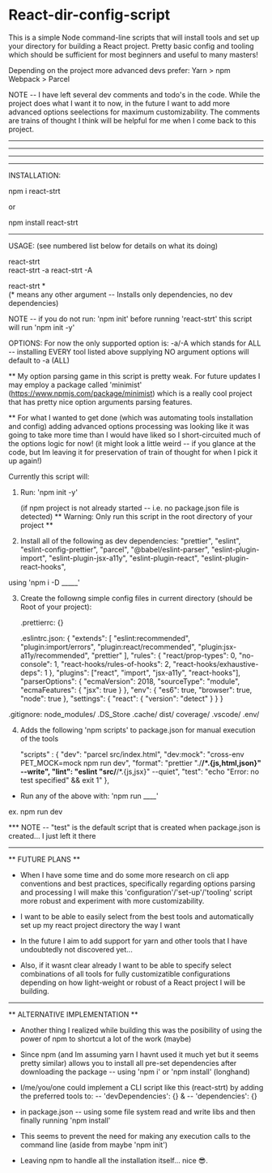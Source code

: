# React-dir-config-script

This is a simple Node command-line scripts that will install tools and set up your directory for building a React project. Pretty basic config and tooling which should be sufficient for most beginners and useful to many masters! 

Depending on the project more advanced devs prefer:
    Yarn > npm
    Webpack > Parcel

NOTE -- I have left several dev comments and todo's in the code. 
        While the project does what I want it to now, in the future I want to add more advanced options seelections for maximum customizability. The comments are trains of thought I think will be helpful for me when I come back to this project.

-------------------------------------------------------------------------------------------------------
-----------------------------------------------------------
-----------------------
-----------------------

INSTALLATION: 

npm i react-strt

or

npm install react-strt

-----------------------

USAGE: 
(see numbered list below for details on what its doing)

react-strt         
react-strt -a
react-strt -A

react-strt *  
(* means any other argument -- Installs only dependencies, no dev dependencies)

NOTE -- if you do not run: 'npm init' before running 'react-strt' this script will run 'npm init -y'

OPTIONS:
For now the only supported option is:
-a/-A
which stands for ALL -- installing EVERY tool listed above 
supplying NO argument options will default to -a (ALL)

** My option parsing game in this script is pretty weak. For future updates I may employ a package called 'minimist' (https://www.npmjs.com/package/minimist) which is a really cool project that has pretty nice option arguments parsing features.

** For what I wanted to get done (which was automating tools installation and config) adding advanced options processing was looking like it was going to take more time than I would have liked so I short-circuited much of the options logic for now! (it might look a little weird -- if you glance at the code, but Im leaving it for preservation of train of thought for when I pick it up again!)

Currently this script will:
1. Run: 'npm init -y' 
   
   (if npm project is not already started -- i.e. no package.json file is detected)
   ** Warning: Only run this script in the root directory of your project **

2. Install all of the following as dev dependencies: 
"prettier",
"eslint",
"eslint-config-prettier",
"parcel",
"@babel/eslint-parser",
"eslint-plugin-import",
"eslint-plugin-jsx-a11y",
"eslint-plugin-react",
"eslint-plugin-react-hooks",

using 'npm i -D _____'

3. Create the followng simple config files in current directory (should be Root of your project):
    
    .prettierrc: {}

    .eslintrc.json: 
{
"extends": [
    "eslint:recommended",
    "plugin:import/errors",
    "plugin:react/recommended",
    "plugin:jsx-a11y/recommended",
    "prettier"
],
"rules": {
    "react/prop-types": 0,
    "no-console": 1,
    "react-hooks/rules-of-hooks": 2,
    "react-hooks/exhaustive-deps": 1
},
"plugins": ["react", "import", "jsx-a11y", "react-hooks"],
"parserOptions": {
    "ecmaVersion": 2018,
    "sourceType": "module",
    "ecmaFeatures": {
    "jsx": true
    }
},
"env": {
    "es6": true,
    "browser": true,
    "node": true
},
"settings": {
    "react": {
    "version": "detect"
        }
    }
}

.gitignore: 
node_modules/
.DS_Store
.cache/
dist/
coverage/
.vscode/
.env/

4. Adds the following 'npm scripts' to package.json for manual execution of the tools

    "scripts" : 
{
"dev": "parcel src/index.html",
"dev:mock": "cross-env PET_MOCK=mock npm run dev",
"format": "prettier \"./**/*.{js,html,json}\" --write",
"lint": "eslint \"src/**/*.{js,jsx}\" --quiet",
"test": "echo \"Error: no test specified\" && exit 1"
},

- Run any of the above with:
'npm run ____'

ex. 
npm run dev

*** NOTE -- "test" is the default script that is created when package.json is created... I just left it there

-----------------------

** FUTURE PLANS **

- When I have some time and do some more research on cli app conventions and best practices, specifically regarding options parsing and processing I will make this 'configuration'/'set-up'/'tooling' script more robust and experiment with more customizability. 

- I want to be able to easily select from the best tools and automatically set up my react project directory the way I want

- In the future I aim to add support for yarn and other tools that I have undoubtedly not discovered yet...

- Also, if it wasnt clear already I want to be able to specify select combinations of all tools for fully customizatible configurations depending on how light-weight or robust of a React project I will be building.

---------------------------------

** ALTERNATIVE IMPLEMENTATION ** 

- Another thing I realized while building this was the posibility of using the power of npm to shortcut a lot of the work (maybe)

- Since npm (and Im assuming yarn I havnt used it much yet but it seems pretty similar) allows you to install all pre-set dependencies after downloading the package -- using 'npm i' or 'npm install' (longhand)

- I/me/you/one could implement a CLI script like this (react-strt) by adding the preferred tools to:
-- 'devDependencies': {}
&
-- 'dependencies': {}

- in package.json -- using some file system read and write libs and then finally running 'npm install'

- This seems to prevent the need for making any execution calls to the command line 
(aside from maybe 'npm init')

- Leaving npm to handle all the installation itself... nice 😎.

